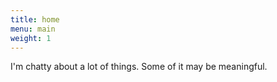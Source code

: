 ```yaml
---
title: home
menu: main
weight: 1
---
```

I'm chatty about a lot of things. Some of it may be meaningful.